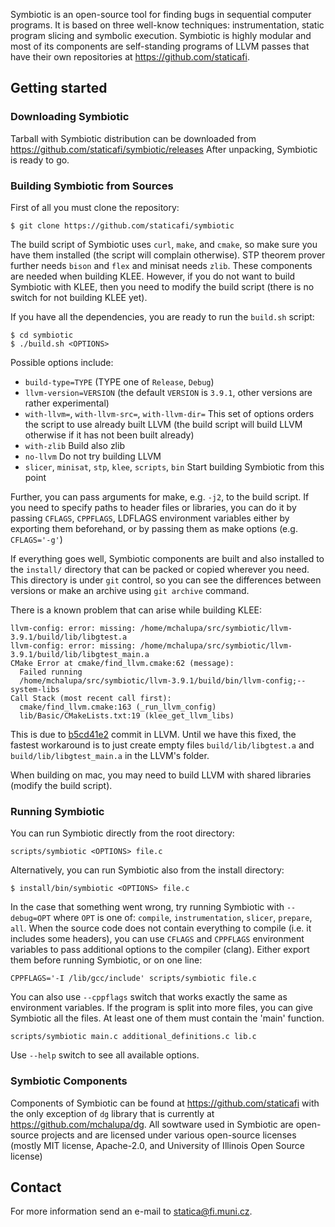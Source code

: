 Symbiotic is an open-source tool for finding bugs in sequential computer programs.
It is based on three well-know techniques:
instrumentation, static program slicing and symbolic execution.
Symbiotic is highly modular and most of its components are self-standing programs of LLVM passes that have their own repositories at https://github.com/staticafi.

## Getting started
### Downloading Symbiotic
Tarball with Symbiotic distribution can be downloaded from https://github.com/staticafi/symbiotic/releases
After unpacking, Symbiotic is ready to go.

### Building Symbiotic from Sources

First of all you must clone the repository:

```
$ git clone https://github.com/staticafi/symbiotic
```

The build script of Symbiotic uses `curl`, `make`, and `cmake`, so make sure
you have them installed (the script will complain otherwise).
STP theorem prover further needs `bison` and `flex` and minisat needs `zlib`.
These components are needed when building KLEE. However, if you do not want to
build Symbiotic with KLEE, then you need to modify the build script
(there is no switch for not building KLEE yet).

If you have all the dependencies, you are ready to run the `build.sh` script:

```
$ cd symbiotic
$ ./build.sh <OPTIONS>
```

Possible options include:
  - `build-type=TYPE` (TYPE one of `Release`, `Debug`)
  - `llvm-version=VERSION` (the default `VERSION` is `3.9.1`, other versions are rather experimental)
  - `with-llvm=`, `with-llvm-src=`, `with-llvm-dir=` This set of options orders the script to use already built LLVM (the build script will build LLVM otherwise if it has not been built already)
  - `with-zlib` Build also zlib
  - `no-llvm` Do not try building LLVM
  - `slicer`, `minisat`, `stp`, `klee`, `scripts`, `bin` Start building Symbiotic from this point


Further, you can pass arguments for make, e.g. `-j2`, to the build script.
If you need to specify paths to header files or libraries, you can do it
by passing `CFLAGS`, `CPPFLAGS`, LDFLAGS environment variables either by exporting
them beforehand, or by passing them as make options (e.g. `CFLAGS='-g'`)

If everything goes well, Symbiotic components are built and also installed
to the `install/` directory that can be packed or copied wherever you need.
This directory is under `git` control, so you can see the differences between
versions or make an archive using `git archive` command.

There is a known problem that can arise while building KLEE:

```
llvm-config: error: missing: /home/mchalupa/src/symbiotic/llvm-3.9.1/build/lib/libgtest.a
llvm-config: error: missing: /home/mchalupa/src/symbiotic/llvm-3.9.1/build/lib/libgtest_main.a
CMake Error at cmake/find_llvm.cmake:62 (message):
  Failed running
  /home/mchalupa/src/symbiotic/llvm-3.9.1/build/bin/llvm-config;--system-libs
Call Stack (most recent call first):
  cmake/find_llvm.cmake:163 (_run_llvm_config)
  lib/Basic/CMakeLists.txt:19 (klee_get_llvm_libs)
```
This is due to [b5cd41e2](https://github.com/llvm-mirror/llvm/commit/b5cd41e26f89aad2f2dc4f5dc37577f7abf8528a) commit in LLVM. Until we have this fixed, the fastest workaround is to just create empty files `build/lib/libgtest.a` and `build/lib/libgtest_main.a` in the LLVM's folder.

When building on mac, you may need to build LLVM with shared libraries
(modify the build script).

### Running Symbiotic

You can run Symbiotic directly from the root directory:
```
scripts/symbiotic <OPTIONS> file.c
```

Alternatively, you can run Symbiotic also from the install directory:
```
$ install/bin/symbiotic <OPTIONS> file.c
```

In the case that something went wrong, try running Symbiotic with `--debug=OPT` where `OPT`
is one of: `compile`, `instrumentation`, `slicer`, `prepare`, `all`.
When the source code does not contain everything to compile (i.e. it includes
some headers), you can use `CFLAGS` and `CPPFLAGS` environment variables to
pass additional options to the compiler (clang). Either export them before
running Symbiotic, or on one line:

```
CPPFLAGS='-I /lib/gcc/include' scripts/symbiotic file.c
```
You can also use `--cppflags` switch that works exactly the same as environment variables.
If the program is split into more files, you can give Symbiotic all the files.
At least one of them must contain the 'main' function.

```
scripts/symbiotic main.c additional_definitions.c lib.c
```

Use `--help` switch to see all available options.

### Symbiotic Components

Components of Symbiotic can be found at https://github.com/staticafi with the
only exception of `dg` library that is currently at https://github.com/mchalupa/dg.
All sowtware used in Symbiotic are open-source projects and are licensed under various
open-source licenses (mostly MIT license, Apache-2.0,
and University of Illinois Open Source license)

## Contact

For more information send an e-mail to <statica@fi.muni.cz>.
